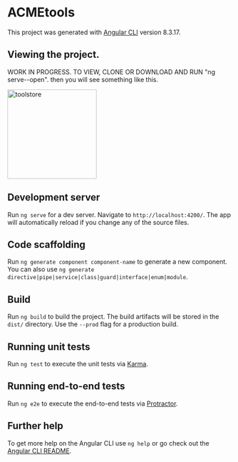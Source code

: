 # ACMEtools

This project was generated with [Angular CLI](https://github.com/angular/angular-cli) version 8.3.17.

## Viewing the project.
WORK IN PROGRESS. TO VIEW, CLONE OR DOWNLOAD AND RUN "ng serve--open". then you will see something like this.

<img src="https://github.com/Gnwin/ACMEtools/src/assets/gtstore.png" alt="toolstore"
	title="gmarx tool store" width="200" height="" />


## Development server

Run `ng serve` for a dev server. Navigate to `http://localhost:4200/`. The app will automatically reload if you change any of the source files.

## Code scaffolding

Run `ng generate component component-name` to generate a new component. You can also use `ng generate directive|pipe|service|class|guard|interface|enum|module`.

## Build

Run `ng build` to build the project. The build artifacts will be stored in the `dist/` directory. Use the `--prod` flag for a production build.

## Running unit tests

Run `ng test` to execute the unit tests via [Karma](https://karma-runner.github.io).

## Running end-to-end tests

Run `ng e2e` to execute the end-to-end tests via [Protractor](http://www.protractortest.org/).

## Further help

To get more help on the Angular CLI use `ng help` or go check out the [Angular CLI README](https://github.com/angular/angular-cli/blob/master/README.md).

